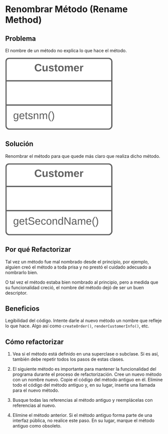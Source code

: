 # Renombrar Método (Rename Method)

## Problema

El nombre de un método no explica lo que hace el método.

![](../RefactoringPattern\assets\RenameMethod-Before.png)

## Solución

Renombrar el método para que quede más claro que realiza dicho método.

![](/RefactoringPattern/assets/Rename%20Method%20-%20After.png)

## Por qué Refactorizar
Tal vez un método fue mal nombrado desde el principio, por ejemplo, 
alguien creó el método a toda prisa y no prestó el cuidado adecuado a nombrarlo bien.

O tal vez el método estaba bien nombrado al principio, 
pero a medida que su funcionalidad creció, el nombre del método dejó de ser un buen descriptor.

## Beneficios

Legibilidad del código. Intente darle al nuevo método un nombre que refleje lo que hace. 
Algo así como `createOrder()`, `renderCustomerInfo()`, etc.

## Cómo refactorizar

1. Vea si el método está definido en una superclase o subclase. 
Si es así, también debe repetir todos los pasos de estas clases.

2. El siguiente método es importante para mantener la funcionalidad del programa durante el proceso de refactorización. 
Cree un nuevo método con un nombre nuevo. Copie el código del método antiguo en él. 
Elimine todo el código del método antiguo y, en su lugar, inserte una llamada para el nuevo método.

3. Busque todas las referencias al método antiguo y reemplácelas con referencias al nuevo.

4. Elimine el método anterior. Si el método antiguo forma parte de una interfaz pública, no realice este paso. 
En su lugar, marque el método antiguo como obsoleto.